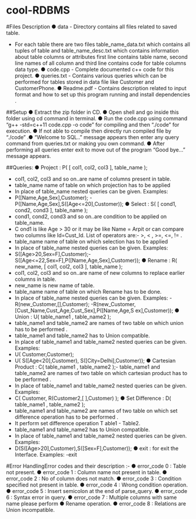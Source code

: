 # cool-RDBMS

#Files Description
● data - Directory contains all files related to saved table.
- For each table there are two files table_name_data.txt which contains all tuples of table and table_name_desc.txt which
contains information about table columns or attributes first line contains table name, second line names of all column and third line contains code for table columns data type.
● code.cpp - Complete documented c++ code for this project.
● queries.txt - Contains various queries which can be performed for tables stored in data file like Customer and CustomerPhone.
● Readme.pdf - Contains description related to input format and how to
set up this program running and install dependencies .

##Setup
● Extract the zip folder in CD.
● Open shell and go inside this folder using cd command in terminal.
● Run the code.cpp using command “g++ -std=c++11 code.cpp -o code” for compiling and then “./code” for execution.
● If not able to compile then directly run compiled file by “./code” .● “Welcome to SQL..” message appears then enter any query command from queries.txt or making you own command.
● After performing all queries enter exit to move out of the program “Good bye...” message appears.

##Queries:
● Project
: P( [ col1, col2, col3 ], table_name );
- col1, col2, col3 and so on..are name of columns present in
table.
- table_name name of table on which projection has to be applied
- In place of table_name nested queries can be given.
Examples:
- P([Name,Age,Sex],Customer);
-P([Name,Age,Sex],S([Age<=20],Customer));
● Select : S( [ cond1, cond2, cond3 ], table_name );
- cond1, cond2, cond3 and so on..are condition to be applied on
table_name.
- C ond1 is like Age > 30 or it may be like Name = Arpit or
can compare two columns like Id=Cust_Id.
List of operators are:- >, < , >=, <=, != .
- table_name name of table on which selection has to be applied
- In place of table_name nested queries can be given.
Examples:
- S([Age>20,Sex=F],Customer);- S([Age<=22,Sex=F],P([Name,Age,Sex],Customer));
● Rename : R( new_name, [ col1, col2, col3 ], table_name );
- col1, col2, col3 and so on..are name of new columns to replace
earlier columns in table.
- new_name is new name of table.
- table_name name of table on which Rename has to be done.
- In place of table_name nested queries can be given.
Examples:
-R(new_Customer,[],Customer);
-R(new_Customer,[Cust_Name,Cust_Age,Cust_Sex],P([Name,Age,S
ex],Customer));
● Union : U( table_name1 , table_name2 );
- table_name1 and table_name2 are names of two table on
which union has to be performed .
- table_name1 and table_name2 has to Union compatible.
- In place of table_name1 and table_name2 nested queries can
be given.
Examples:
- U( Customer,Customer);
- U( S([Age<20],Customer), S([City=Delhi],Customer));
● Cartesian Product :
C( table_name1 , table_name2 );- table_name1 and table_name2 are names of two table on
which cartesian product has to be performed .
- In place of table_name1 and table_name2 nested queries can
be given.
Examples:
- C( Customer, R(Customer2,[ ],Customer) );
● Set Difference : D( table_name1 , table_name2 );
- table_name1 and table_name2 are names of two table on
which set difference operation has to be performed .
- It perform set difference operation T
able1 - Table2.
- table_name1 and table_name2 has to Union compatible.
- In place of table_name1 and table_name2 nested queries can
be given.
Examples:
- D(S([Age>20],Customer),S([Sex=F],Customer));
● exit : for exit the Interface.
Examples:
-exit

#Error HandlingError codes and their description :-
● error_code 0 : Table not present.
● error_code 1 : Column name not present in table.
● error_code 2 : No of column does not match.
● error_code 3 : Condition specified not present in table.
● error_code 4 : Wrong condition operation.
● error_code 5 : Insert semicolon at the end of parse_query.
● error_code 6 : Syntax error in query.
● error_code 7 : Multiple columns with same name please perform
● Rename operation.
● error_code 8 : Relations are Union incompatible.
